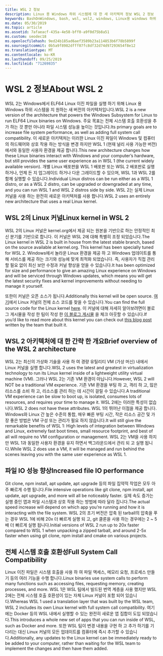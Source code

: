 ```yaml
---
title: WSL 2 정보
description: Linux 용 Windows 하위 시스템에 대 한 새 아키텍처 정보 WSL 2 정보
keywords: BashOnWindows, bash, wsl, wsl2, windows, Linux용 windows 하위 시스템, windowssubsystem, ubuntu, debian, suse, windows 10, 설치
ms.date: 05/30/2019
ms.topic: article
ms.assetid: 7afaeacf-435a-4e58-bff0-a9f0d75b8a51
ms.custom: seodec18
ms.openlocfilehash: 9ed24b185ad6aef3589b23a114853b6f78b5899f
ms.sourcegitcommit: 0b5a9f8982dfff07fc8df32d74d97293654f8e12
ms.translationtype: MT
ms.contentlocale: ko-KR
ms.lasthandoff: 09/25/2019
ms.locfileid: "71269835"
---
```

# <a name="about-wsl-2"></a><span data-ttu-id="91f6c-104">WSL 2 정보</span><span class="sxs-lookup"><span data-stu-id="91f6c-104">About WSL 2</span></span>

<span data-ttu-id="91f6c-105">WSL 2는 Windows에서 ELF64 Linux 이진 파일을 실행 하기 위해 Linux 용 Windows 하위 시스템을 지 원하는 새 버전의 아키텍처입니다.</span><span class="sxs-lookup"><span data-stu-id="91f6c-105">WSL 2 is a new version of the architecture that powers the Windows Subsystem for Linux to run ELF64 Linux binaries on Windows.</span></span> <span data-ttu-id="91f6c-106">주요 목표는 전체 시스템 호출 호환성을 추가 하는 것 뿐만 아니라 파일 시스템 성능을 높이는 것입니다.</span><span class="sxs-lookup"><span data-stu-id="91f6c-106">Its primary goals are to increase file system performance, as well as adding full system call compatibility.</span></span> <span data-ttu-id="91f6c-107">이 새로운 아키텍처는 이러한 Linux 이진 파일이 Windows 및 컴퓨터의 하드웨어와 상호 작용 하는 방식을 변경 하지만 WSL 1 (현재 널리 사용 가능한 버전)에서와 동일한 사용자 환경을 제공 합니다.</span><span class="sxs-lookup"><span data-stu-id="91f6c-107">This new architecture changes how these Linux binaries interact with Windows and your computer’s hardware, but still provides the same user experience as in WSL 1 (the current widely available version).</span></span> <span data-ttu-id="91f6c-108">개별 Linux 배포판을 WSL 1 배포판 또는 WSL 2 배포판로 실행 하거나, 언제 든 지 업그레이드 하거나 다운 그레이드할 수 있으며, WSL 1과 WSL 2를 함께 실행할 수 있습니다.</span><span class="sxs-lookup"><span data-stu-id="91f6c-108">Individual Linux distros can be run either as a WSL 1 distro, or as a WSL 2 distro, can be upgraded or downgraded at any time, and you can run WSL 1 and WSL 2 distros side by side.</span></span> <span data-ttu-id="91f6c-109">WSL 2는 실제 Linux 커널을 사용 하는 완전히 새로운 아키텍처를 사용 합니다.</span><span class="sxs-lookup"><span data-stu-id="91f6c-109">WSL 2 uses an entirely new architecture that uses a real Linux kernel.</span></span>

## <a name="linux-kernel-in-wsl-2"></a><span data-ttu-id="91f6c-110">WSL 2의 Linux 커널</span><span class="sxs-lookup"><span data-stu-id="91f6c-110">Linux kernel in WSL 2</span></span>

<span data-ttu-id="91f6c-111">WSL 2의 Linux 커널은 kernel.org에서 제공 되는 원본을 기반으로 하는 안정적인 최신 분기를 기반으로 합니다. 이 커널은 WSL 2에 대해 특별히 조정 되었습니다.</span><span class="sxs-lookup"><span data-stu-id="91f6c-111">The Linux kernel in WSL 2 is built in house from the latest stable branch, based on the source available at kernel.org. This kernel has been specially tuned for WSL 2.</span></span> <span data-ttu-id="91f6c-112">Windows에서 놀라운 Linux 환경을 제공 하 고 Windows 업데이트를 통해 서비스를 제공 하는 크기와 성능에 맞게 최적화 되었습니다. 즉, 사용자가 직접 관리할 필요 없이 최신 보안 수정과 커널 향상을 얻을 수 있습니다.</span><span class="sxs-lookup"><span data-stu-id="91f6c-112">It has been optimized for size and performance to give an amazing Linux experience on Windows and will be serviced through Windows updates, which means you will get the latest security fixes and kernel improvements without needing to manage it yourself.</span></span>

<span data-ttu-id="91f6c-113">또한이 커널은 오픈 소스가 됩니다.</span><span class="sxs-lookup"><span data-stu-id="91f6c-113">Additionally this kernel will be open source.</span></span> <span data-ttu-id="91f6c-114">[여기](https://github.com/microsoft/WSL2-Linux-Kernel)에서 Linux 커널의 전체 소스 코드를 찾을 수 있습니다.</span><span class="sxs-lookup"><span data-stu-id="91f6c-114">You can find the full source code for the Linux kernel [here](https://github.com/microsoft/WSL2-Linux-Kernel).</span></span> <span data-ttu-id="91f6c-115">이 커널에 대해 자세히 알아보려면이 블로그 게시물을 작성 한 팀이 작성 한 [이 블로그 게시물](https://devblogs.microsoft.com/commandline/shipping-a-linux-kernel-with-windows/) 을 체크 아웃할 수 있습니다.</span><span class="sxs-lookup"><span data-stu-id="91f6c-115">If you’d like to read more about this kernel you can check out [this blog post](https://devblogs.microsoft.com/commandline/shipping-a-linux-kernel-with-windows/) written by the team that built it.</span></span>

## <a name="brief-overview-of-the-wsl-2-architecture"></a><span data-ttu-id="91f6c-116">WSL 2 아키텍처에 대 한 간략 한 개요</span><span class="sxs-lookup"><span data-stu-id="91f6c-116">Brief overview of the WSL 2 architecture</span></span>

<span data-ttu-id="91f6c-117">WSL 2는 최신의 가상화 기술을 사용 하 여 경량 유틸리티 VM (가상 머신) 내에서 Linux 커널을 실행 합니다.</span><span class="sxs-lookup"><span data-stu-id="91f6c-117">WSL 2 uses the latest and greatest in virtualization technology to run its Linux kernel inside of a lightweight utility virtual machine (VM).</span></span> <span data-ttu-id="91f6c-118">그러나 WSL 2는 기존 VM 환경이 아닙니다.</span><span class="sxs-lookup"><span data-stu-id="91f6c-118">However, WSL 2 will NOT be a traditional VM experience.</span></span> <span data-ttu-id="91f6c-119">기존 VM 환경을 부팅 하 고, 격리 하 고, 많은 리소스를 소비 하 고, 리소스를 관리 하는 데 시간이 걸릴 수 있습니다.</span><span class="sxs-lookup"><span data-stu-id="91f6c-119">A traditional VM experience can be slow to boot up, is isolated, consumes lots of resources, and requires your time to manage it.</span></span> <span data-ttu-id="91f6c-120">WSL 2에는 이러한 특성이 없습니다.</span><span class="sxs-lookup"><span data-stu-id="91f6c-120">WSL 2 does not have these attributes.</span></span> <span data-ttu-id="91f6c-121">WSL 1의 뛰어난 이점을 제공 합니다. Windows와 Linux 간 높은 수준의 통합, 매우 빠른 부팅 시간, 작은 리소스 공간 및 가장 좋은 방법은 VM 구성 또는 관리가 필요 하지 않습니다.</span><span class="sxs-lookup"><span data-stu-id="91f6c-121">It will still give the remarkable benefits of WSL 1: High levels of integration between Windows and Linux, extremely fast boot times, small resource footprint, and best of all will require no VM configuration or management.</span></span> <span data-ttu-id="91f6c-122">WSL 2는 VM을 사용 하지만 WSL 1과 동일한 사용자 환경을 유지 하면서 백그라운드에서 관리 되 고 실행 됩니다.</span><span class="sxs-lookup"><span data-stu-id="91f6c-122">While WSL 2 does use a VM, it will be managed and run behind the scenes leaving you with the same user experience as WSL 1.</span></span>

## <a name="increased-file-io-performance"></a><span data-ttu-id="91f6c-123">파일 IO 성능 향상</span><span class="sxs-lookup"><span data-stu-id="91f6c-123">Increased file IO performance</span></span>

<span data-ttu-id="91f6c-124">Git clone, npm install, apt update, apt upgrade 등의 파일 집약적 작업은 모두 아주 빠르게 수행 됩니다.</span><span class="sxs-lookup"><span data-stu-id="91f6c-124">File intensive operations like git clone, npm install, apt update, apt upgrade, and more will all be noticeably faster.</span></span> <span data-ttu-id="91f6c-125">실제 속도 증가는 실행 중인 앱과 파일 시스템과 상호 작용 하는 방법에 따라 달라 집니다.</span><span class="sxs-lookup"><span data-stu-id="91f6c-125">The actual speed increase will depend on which app you’re running and how it is interacting with the file system.</span></span> <span data-ttu-id="91f6c-126">WSL 2의 초기 버전은 압축 된 tarball의 압축을 푸는 경우 WSL 1에 비해 20x 더 빠르게 실행 되 고, git 클론을 사용 하는 경우에는 2 ~ 5 배 더 빠르게 실행 됩니다.</span><span class="sxs-lookup"><span data-stu-id="91f6c-126">Initial versions of WSL 2 run up to 20x faster compared to WSL 1 when unpacking a zipped tarball, and around 2-5x faster when using git clone, npm install and cmake on various projects.</span></span>

## <a name="full-system-call-compatibility"></a><span data-ttu-id="91f6c-127">전체 시스템 호출 호환성</span><span class="sxs-lookup"><span data-stu-id="91f6c-127">Full System Call Compatibility</span></span>

<span data-ttu-id="91f6c-128">Linux 이진 파일은 시스템 호출을 사용 하 여 파일 액세스, 메모리 요청, 프로세스 만들기 등의 여러 기능을 수행 합니다.</span><span class="sxs-lookup"><span data-stu-id="91f6c-128">Linux binaries use system calls to perform many functions such as accessing files, requesting memory, creating processes, and more.</span></span> <span data-ttu-id="91f6c-129">WSL 1은 WSL 팀에서 빌드된 번역 계층을 사용 했지만 WSL 2에는 전체 시스템 호출 호환성이 있는 자체 Linux 커널이 포함 되어 있습니다.</span><span class="sxs-lookup"><span data-stu-id="91f6c-129">Whereas WSL 1 used a translation layer that was built by the WSL team, WSL 2 includes its own Linux kernel with full system call compatibility.</span></span> <span data-ttu-id="91f6c-130">여기에는 Docker 등의 WSL 내에서 실행할 수 있는 완전히 새로운 앱 집합이 도입 되었습니다.</span><span class="sxs-lookup"><span data-stu-id="91f6c-130">This introduces a whole new set of apps that you can run inside of WSL, such as Docker and more.</span></span> <span data-ttu-id="91f6c-131">또한 WSL 팀이 변경 내용을 구현 하 고 추가 하기를 기다리는 대신 Linux 커널의 모든 업데이트를 컴퓨터에 즉시 추가할 수 있습니다.</span><span class="sxs-lookup"><span data-stu-id="91f6c-131">Additionally, any updates to the Linux kernel can be immediately ready to be added to your computer, rather than waiting for the WSL team to implement the changes and then have them added.</span></span>